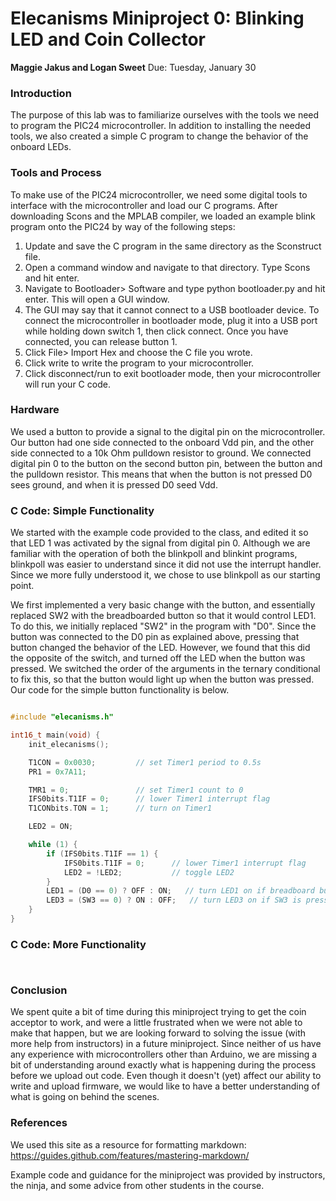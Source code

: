 # Elecanisms Miniproject 0: Blinking LED and Coin Collector
**Maggie Jakus and Logan Sweet**
Due: Tuesday, January 30

### Introduction ###
The purpose of this lab was to familiarize ourselves with the tools we need to program the PIC24 microcontroller. In addition to installing the needed tools, we also created a simple C program to change the behavior of the onboard LEDs. 


### Tools and Process ###
To make use of the PIC24 microcontroller, we need some digital tools to interface with the microcontroller and load our C programs. After downloading Scons and the MPLAB compiler, we loaded an example blink program onto the PIC24 by way of the following steps: 

1. Update and save the C program in the same directory as the Sconstruct file. 
2. Open a command window and navigate to that directory. Type Scons and hit enter. 
3. Navigate to Bootloader> Software and type python bootloader.py and hit enter. This will open a GUI window. 
4. The GUI may say that it cannot connect to a USB bootloader device. To connect the microcontroller in bootloader mode, plug it into a USB port while holding down switch 1, then click connect. Once you have connected, you can release button 1. 
5. Click File> Import Hex and choose the C file you wrote. 
6. Click write to write the program to your microcontroller. 
7. Click disconnect/run to exit bootloader mode, then your microcontroller will run your C code. 

### Hardware ###
We used a button to provide a signal to the digital pin on the microcontroller. Our button had one side connected to the onboard Vdd pin, and the other side connected to a 10k Ohm pulldown resistor to ground. We connected digital pin 0 to the button on the second button pin, between the button and the pulldown resistor. This means that when the button is not pressed D0 sees ground, and when it is pressed D0 seed Vdd. 


### C Code: Simple Functionality ###
We started with the example code provided to the class, and edited it so that LED 1 was activated by the signal from digital pin 0. Although we are familiar with the operation of both the blinkpoll and blinkint programs, blinkpoll was easier to understand since it did not use the interrupt handler. Since we more fully understood it, we chose to use blinkpoll as our starting point. 

We first implemented a very basic change with the button, and essentially replaced SW2 with the breadboarded button so that it would control LED1. To do this, we initially replaced "SW2" in the program with "D0". Since the button was connected to the D0 pin as explained above, pressing that button changed the behavior of the LED. However,  we found that this did the opposite of the switch, and turned off the LED when the button was pressed. We switched the order of the arguments in the ternary conditional to fix this, so that the button would light up when the button was pressed. 
Our code for the simple button functionality is below. 

```C

#include "elecanisms.h"

int16_t main(void) {
    init_elecanisms();

    T1CON = 0x0030;         // set Timer1 period to 0.5s
    PR1 = 0x7A11;

    TMR1 = 0;               // set Timer1 count to 0
    IFS0bits.T1IF = 0;      // lower Timer1 interrupt flag
    T1CONbits.TON = 1;      // turn on Timer1

    LED2 = ON;

    while (1) {
        if (IFS0bits.T1IF == 1) {
            IFS0bits.T1IF = 0;      // lower Timer1 interrupt flag
            LED2 = !LED2;           // toggle LED2
        }
        LED1 = (D0 == 0) ? OFF : ON;   // turn LED1 on if breadboard button is pressed 
        LED3 = (SW3 == 0) ? ON : OFF;   // turn LED3 on if SW3 is pressed
    }
}

```




### C Code: More Functionality ###

```C



```





### Conclusion ###
We spent quite a bit of time during this miniproject trying to get the coin acceptor to work, and were a little frustrated when we were not able to make that happen, but we are looking forward to solving the issue (with more help from instructors) in a future miniproject. 
Since neither of us have any experience with microcontrollers other than Arduino, we are missing a bit of understanding around exactly what is happening during the process before we upload out code. Even though it doesn't (yet) affect our ability to write and upload firmware, we would like to have a better understanding of what is going on behind the scenes. 


### References ###
We used this site as a resource for formatting markdown: https://guides.github.com/features/mastering-markdown/ 

Example code and guidance for the miniproject was provided by instructors, the ninja, and some advice from other students in the course. 


